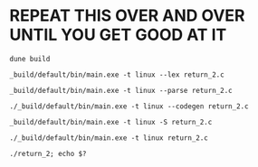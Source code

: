 # REPEAT THIS OVER AND OVER UNTIL YOU GET GOOD AT IT
```
dune build
```

```lexer
_build/default/bin/main.exe -t linux --lex return_2.c
```

```parser
_build/default/bin/main.exe -t linux --parse return_2.c
```

```generate code
./_build/default/bin/main.exe -t linux --codegen return_2.c

```

```generate assembly
_build/default/bin/main.exe -t linux -S return_2.c
```
```create executable
./_build/default/bin/main.exe -t linux return_2.c
```

```check output
./return_2; echo $?
```
